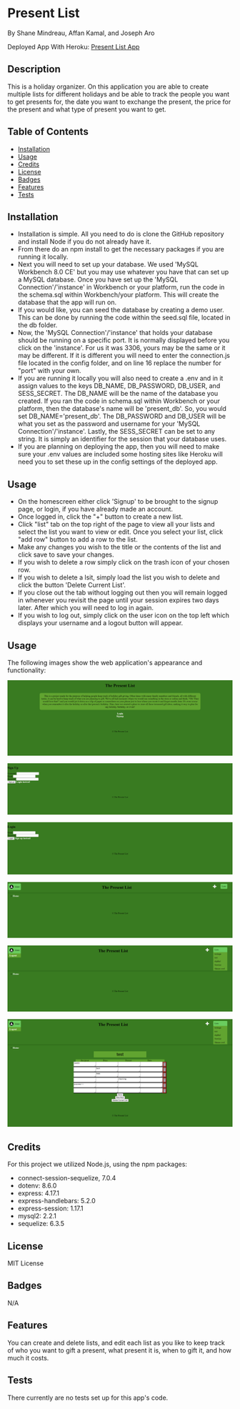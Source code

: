 # Present List

By Shane Mindreau, Affan Kamal, and Joseph Aro

Deployed App With Heroku: [Present List App](https://present-list-fc60525bdd4f.herokuapp.com/profile)

## Description

This is a holiday organizer. On this application you are able to create multiple lists for different holidays and be able to track the people you want to get presents for, the date you want to exchange the present, the price for the present and what type of present you want to get.

## Table of Contents

- [Installation](#installation)
- [Usage](#usage)
- [Credits](#credits)
- [License](#license)
- [Badges](#badges)
- [Features](#features)
- [Tests](#tests)

## Installation

- Installation is simple. All you need to do is clone the GitHub repository and install Node if you do not already have it.
- From there do an npm install to get the necessary packages if you are running it locally.
- Next you will need to set up your database. We used 'MySQL Workbench 8.0 CE' but you may use whatever you have that can set up a MySQL database. Once you have set up the 'MySQL Connection'/'instance' in Workbench or your platform, run the code in the schema.sql within Workbench/your platform. This will create the database that the app will run on.
- If you would like, you can seed the database by creating a demo user. This can be done by running the code within the seed.sql file, located in the db folder.
- Now, the 'MySQL Connection'/'instance' that holds your database should be running on a specific port. It is normally displayed before you click on the 'instance'. For us it was 3306, yours may be the same or it may be different. If it is different you will need to enter the connection.js file located in the config folder, and on line 16 replace the number for "port" with your own.
- If you are running it locally you will also need to create a .env and in it assign values to the keys DB_NAME, DB_PASSWORD, DB_USER, and SESS_SECRET. The DB_NAME will be the name of the database you created. If you ran the code in schema.sql within Workbench or your platform, then the database's name will be 'present_db'. So, you would set DB_NAME='present_db'. The DB_PASSWORD and DB_USER will be what you set as the password and username for your 'MySQL Connection'/'instance'. Lastly, the SESS_SECRET can be set to any string. It is simply an identifier for the session that your database uses.
- If you are planning on deploying the app, then you will need to make sure your .env values are included some hosting sites like Heroku will need you to set these up in the config settings of the deployed app.

## Usage

- On the homescreen either click 'Signup' to be brought to the signup page, or login, if you have already made an account.
- Once logged in, click the "+" button to create a new list.
- Click "list" tab on the top right of the page to view all your lists and select the list you want to view or edit.
Once you select your list, click "add row" button to add a row to the list.
- Make any changes you wish to the title or the contents of the list and click save to save your changes.
- If you wish to delete a row simply click on the trash icon of your chosen row.
- If you wish to delete a lsit, simply load the list you wish to delete and click the button 'Delete Current List'.
- If you close out the tab without logging out then you will remain logged in whenever you revisit the page until your session expires two days later. After which you will need to log in again.
- If you wish to log out, simply click on the user icon on the top left which displays your username and a logout button will appear.


## Usage

The following images show the web application's appearance and functionality:

![Homepage.](./public/images/homepage.png)

![Signup.](./public/images/signup-page.png)

![Login.](./public/images/login-page.png)

![Profile Page (1).](./public/images/profile-page-1.png)

![Profile Page (2).](./public/images/profile-page-2.png)

![Profile Page (3).](./public/images/profile-page-3.png)

## Credits

For this project we utilized Node.js, using the npm packages:
- connect-session-sequelize, 7.0.4
- dotenv: 8.6.0
- express: 4.17.1
- express-handlebars: 5.2.0
- express-session: 1.17.1
- mysql2: 2.2.1
- sequelize: 6.3.5

## License

MIT License

## Badges

N/A

## Features

You can create and delete lists, and edit each list as you like to keep track of who you want to gift a present, what present it is, when to gift it, and how much it costs.

## Tests

There currently are no tests set up for this app's code.

